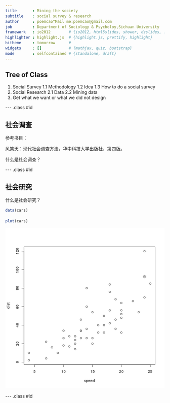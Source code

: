 ```yaml
---
title       : Mining the society
subtitle    : social survey & research
author      : poemcao^Mail me:poemcao@gmail.com
job         : Department of Sociology & Psycholoy,Sichuan University
framework   : io2012        # {io2012, html5slides, shower, dzslides, ...}
highlighter : highlight.js  # {highlight.js, prettify, highlight}
hitheme     : tomorrow      # 
widgets     : []            # {mathjax, quiz, bootstrap}
mode        : selfcontained # {standalone, draft}
---
```


## Tree of Class

1. Social Survey
 1.1 Methodology
 1.2 Idea
 1.3 How to do a social survey
2. Social Research
 2.1 Data
 2.2 Mining data
3. Get what we want or what we did not design

--- .class #id 

## 社会调查
参考书目：

风笑天：现代社会调查方法，华中科技大学出版社，第四版。

什么是社会调查？



--- .class #id

## 社会研究
什么是社会研究？

```r
data(cars)

plot(cars)
```

![plot of chunk unnamed-chunk-1](figure/unnamed-chunk-1.png) 

--- .class #id





